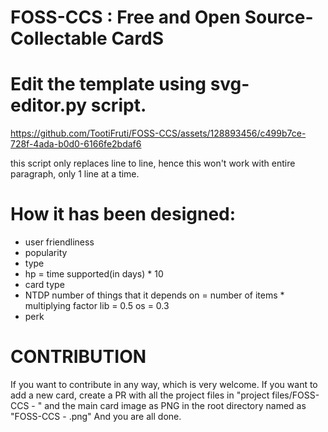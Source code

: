 
# FOSS-CCS : Free and Open Source-Collectable CardS

# Edit the template using svg-editor.py script.



https://github.com/TootiFruti/FOSS-CCS/assets/128893456/c499b7ce-728f-4ada-b0d0-6166fe2bdaf6


this script only replaces line to line, hence this won't work with entire paragraph, only 1 line at a time.

# How it has been designed:
- user friendliness 
- popularity
- type 
- hp = time supported(in days) * 10
- card type
- NTDP    number of things that it depends on  = number of items * multiplying factor 
                                                                   lib = 0.5
                                                                   os = 0.3
- perk

# CONTRIBUTION
If you want to contribute in any way, which is very welcome. 
If you want to add a new card, create a PR with all the project files in "project files/FOSS-CCS - <card name>"
and the main card image as PNG in the root directory named as "FOSS-CCS - <card name>.png"
And you are all done.
